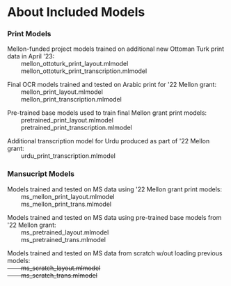 # About Included Models

### Print Models
Mellon-funded project models trained on additional new Ottoman Turk print data in April '23:  
&nbsp; &nbsp; &nbsp; &nbsp; mellon_ottoturk_print_layout.mlmodel  
&nbsp; &nbsp; &nbsp; &nbsp; mellon_ottoturk_print_transcription.mlmodel

Final OCR models trained and tested on Arabic print for '22 Mellon grant:  
&nbsp; &nbsp; &nbsp; &nbsp; mellon_print_layout.mlmodel  
&nbsp; &nbsp; &nbsp; &nbsp; mellon_print_transcription.mlmodel

Pre-trained base models used to train final Mellon grant print models:  
&nbsp; &nbsp; &nbsp; &nbsp; pretrained_print_layout.mlmodel  
&nbsp; &nbsp; &nbsp; &nbsp; pretrained_print_transcription.mlmodel

Additional transcription model for Urdu produced as part of '22 Mellon grant:  
&nbsp; &nbsp; &nbsp; &nbsp; urdu_print_transcription.mlmodel

### Mansucript Models
Models trained and tested on MS data using '22 Mellon grant print models:   
&nbsp; &nbsp; &nbsp; &nbsp; ms_mellon_print_layout.mlmodel    
&nbsp; &nbsp; &nbsp; &nbsp; ms_mellon_print_trans.mlmodel

Models trained and tested on MS data using pre-trained base models from '22 Mellon grant:   
&nbsp; &nbsp; &nbsp; &nbsp; ms_pretrained_layout.mlmodel    
&nbsp; &nbsp; &nbsp; &nbsp; ms_pretrained_trans.mlmodel

Models trained and tested on MS data from scratch w/out loading previous models:    
~~&nbsp; &nbsp; &nbsp; &nbsp; ms_scratch_layout.mlmodel   
&nbsp; &nbsp; &nbsp; &nbsp; ms_scratch_trans.mlmodel~~

